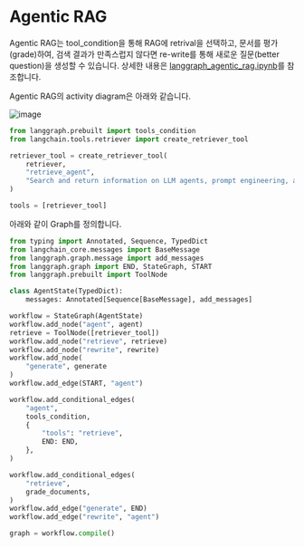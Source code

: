 # Agentic RAG

Agentic RAG는 tool_condition을 통해 RAG에 retrival을 선택하고, 문서를 평가(grade)하여, 검색 결과가 만족스럽지 않다면 re-write를 통해 새로운 질문(better question)을 생성할 수 있습니다. 상세한 내용은 [langgraph_agentic_rag.ipynb](https://github.com/langchain-ai/langgraph/blob/main/examples/rag/langgraph_agentic_rag.ipynb)를 참조합니다. 

Agentic RAG의 activity diagram은 아래와 같습니다. 

![image](https://github.com/user-attachments/assets/a7371a2e-59b6-4806-a2e4-14bf75560cb1)

```python
from langgraph.prebuilt import tools_condition
from langchain.tools.retriever import create_retriever_tool

retriever_tool = create_retriever_tool(
    retriever,
    "retrieve_agent",
    "Search and return information on LLM agents, prompt engineering, and adversarial attacks on LLMs.",
)

tools = [retriever_tool]
```

아래와 같이 Graph를 정의합니다. 

```python
from typing import Annotated, Sequence, TypedDict
from langchain_core.messages import BaseMessage
from langgraph.graph.message import add_messages
from langgraph.graph import END, StateGraph, START
from langgraph.prebuilt import ToolNode

class AgentState(TypedDict):
    messages: Annotated[Sequence[BaseMessage], add_messages]

workflow = StateGraph(AgentState)
workflow.add_node("agent", agent)
retrieve = ToolNode([retriever_tool])
workflow.add_node("retrieve", retrieve)
workflow.add_node("rewrite", rewrite)
workflow.add_node(
    "generate", generate
)  
workflow.add_edge(START, "agent")

workflow.add_conditional_edges(
    "agent",
    tools_condition,
    {
        "tools": "retrieve",
        END: END,
    },
)

workflow.add_conditional_edges(
    "retrieve",
    grade_documents,
)
workflow.add_edge("generate", END)
workflow.add_edge("rewrite", "agent")

graph = workflow.compile()
```

